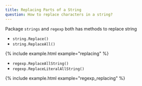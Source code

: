 ```yaml
---
title: Replacing Parts of a String
question: How to replace characters in a string?
---
```


Package `strings` and `regexp` both has methods to replace string

- `string.Replace()`
- `string.ReplaceAll()`

{% include example.html example="replacing" %}

- `regexp.ReplaceAllString()`
- `regexp.ReplaceLiteralAllString()`

{% include example.html example="regexp_replacing" %}

